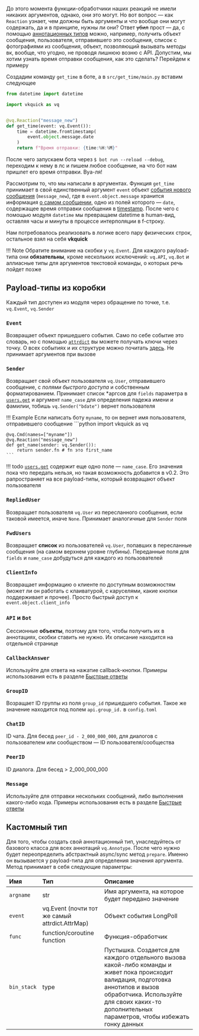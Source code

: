До этого момента функции-обработчики наших реакций не имели никаких аргументов, однако, они это могут. Но вот вопрос — как `Reaction` узнает, чем должны быть аргументы и что вообще они могут содержать, да и в принципе, нужны ли они? Ответ ~~убил~~ прост — да, с помощью [аннотационных типов](https://www.python.org/dev/peps/pep-3107/) можно, например, получить объект сообщения, пользователя, отправившего это сообщения, список с фотографиями из сообщения, объект, позволяющий вызывать методы вк, вообще, что угодно, не проводя лишнюю возню с API. Допустим, мы хотим узнать время отправки сообщения, как это сделать? Перейдем к примеру

Создадим команду `get_time` в боте, а в `src/get_time/main.py` вставим следующее

```python
from datetime import datetime

import vkquick as vq


@vq.Reaction("message_new")
def get_time(event: vq.Event()):
    time = datetime.fromtimestamp(
        event.object.message.date
    )
    return f"Время отправки: {time:%H:%M}"
```

После чего запускаем бота через `$ bot run --reload --debug`, переходим к нему в лс и пишем любое сообщение, на что бот нам пришлет его время отправки. Вуа-ля!

Рассмотрим то, что мы написали в аргументах. Функция `get_time` принимает в свой единственный аргумент `event` объект [события нового сообщения](https://vk.com/dev/groups_events) (`message_new`), где в `event.object.message` хранится информация [о самом сообщении](https://vk.com/dev/objects/message), одно из полей которого — `date`, содержащее время отправки сообщения в [timestamp](https://ru.wikipedia.org/wiki/Unix-время). После чего с помощью модуля `datetime` мы превращаем datetime в human-вид, оставляя часы и минуты в процессе интерполяции в f-строку.

Нам потребовалось реализовать в логике всего пару физических строк, остальное взял на себя __vkquick__

!!! Note
    Обратите внимание на скобки у `vq.Event`. Для каждого payload-типа они __обязательны__, кроме нескольких исключений: `vq.API`, `vq.Bot` и аллиасные типы для аргументов текстовой команды, о которых речь пойдет позже

## Payload-типы из коробки
Каждый тип доступен из модуля через обращение по точке, т.е. `vq.Event`, `vq.Sender`

### `Event`
Возвращает объект пришедшего события. Само по себе событие это словарь, но с помощью [`attrdict`](https://pypi.org/project/attrdict/1.2.0/) вы можете получать ключи через точку. О всех событиях и их структуре можно почитать [здесь]((https://vk.com/dev/groups_events)). Не принимает аргументов при вызове

### `Sender`
Возвращает свой объект пользователя `vq.User`, отправившего сообщение, с _полями быстрого доступа_ и собственным форматированием. Принимает список \*аргсов для `fields` параметра в [`users.get`](https://vk.com/dev/users.get) и аргумент `name_case` для определения падежа имени и фамилии, тобишь `vq.Sender("bdate")` вернет пользователя

!!! Example
    Если написать боту `myname`, то он вернет имя пользователя, отправившего сообщение
    ```python
    import vkquick as vq


    @vq.Cmd(names=["myname"])
    @vq.Reaction("message_new")
    def get_name(sender: vq.Sender()):
        return sender.fn # fn это first_name
    ```

!!! todo
    [`users.get`](https://vk.com/dev/users.get) содержит еще одно поле — `name_case`. Его значения пока что передать нельзя, но такая возможность добавится в v0.2. Это рапространяет на все payload-типы, который возвращают объект пользователя

### `RepliedUser`
Возвращает пользователя `vq.User` из пересланного сообщения, если таковой имеется, иначе `None`. Принимает аналогичные для `Sender` поля

### `FwdUsers`
Возвращает __список__ из пользователей `vq.User`, попавших в пересланные сообщения (на самом верхнем уровне глубины). Переданные поля для `fields` и `name_case` добудуться для каждого из пользователей

### `ClientInfo`
Возвращает информацию о клиенте по доступным возможностям (может ли он работать с клаиватурой, с каруселями, какие кнопки поддерживает и прочее). Просто быстрый доступ к `event.object.client_info`

### `API` и `Bot`
Сессионные __объекты__, поэтому для того, чтобы получить их в аннотациях, скобки ставить не нужно. Их описание находится на отдельной странице

### `CallbackAnswer`
Используйте для ответа на нажатие callback-кнопки. Примеры использования есть в разделе [Быстрые ответы](./quick-answers.md)

### `GroupID`
Возращает ID группы из поля `group_id` пришедшего события. Такое же значение находится под полем `api.group_id.` в `config.toml`

### `ChatID`
ID чата. Для бесед `peer_id - 2_000_000_000`, для диалогов с пользователем или сообществом — ID пользователя/сообщества

### `PeerID`
ID диалога. Для бесед > 2_000_000_000

### `Message`
Используйте для отправки нескольких сообщений, либо выполнения какого-либо кода. Примеры использования есть в разделе [Быстрые ответы](./quick-answers.md)

## Кастомный тип
Для того, чтобы создать свой аннотационный тип, унаследуйтесь от базового класса для всех аннотаций `vq.Annotype`. После чего нужно будет переопределить абстрактный async/sync метод `prepare`. Именно он вызывается у payload-типа для определения значения аргумента. Метод принимает в себя следующие параметры:

Имя|Тип|Описание
:-|:-|:-
`argname`|str|Имя аргумента, на которое будет передано значение
`event`|vq.Event (почти тот же самый attrdict.AttrMap)|Объект события LongPoll
`func`|function/coroutine function|Функция-обработчик
`bin_stack`|type|Пустышка. Создается для каждого отдельного вызова какой-либо команды и живет пока происходит валидация, подготовка аннотипов и вызов обработчика. Используйте для своих каких-то дополнительных параметров, чтобы избежать гонку данных

